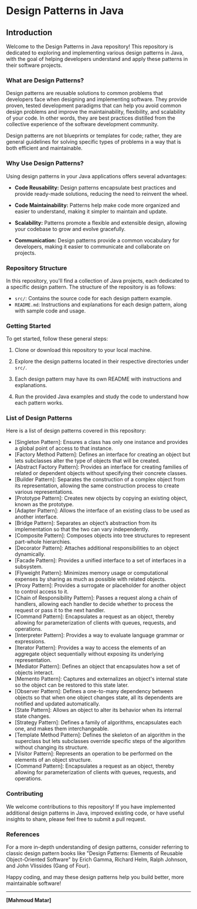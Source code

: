 # Design Patterns in Java

## Introduction

Welcome to the Design Patterns in Java repository! This repository is dedicated to exploring and implementing various design patterns in Java, with the goal of helping developers understand and apply these patterns in their software projects.

### What are Design Patterns?

Design patterns are reusable solutions to common problems that developers face when designing and implementing software. They provide proven, tested development paradigms that can help you avoid common design problems and improve the maintainability, flexibility, and scalability of your code. In other words, they are best practices distilled from the collective experience of the software development community.

Design patterns are not blueprints or templates for code; rather, they are general guidelines for solving specific types of problems in a way that is both efficient and maintainable.

### Why Use Design Patterns?

Using design patterns in your Java applications offers several advantages:

- **Code Reusability:** Design patterns encapsulate best practices and provide ready-made solutions, reducing the need to reinvent the wheel.

- **Code Maintainability:** Patterns help make code more organized and easier to understand, making it simpler to maintain and update.

- **Scalability:** Patterns promote a flexible and extensible design, allowing your codebase to grow and evolve gracefully.

- **Communication:** Design patterns provide a common vocabulary for developers, making it easier to communicate and collaborate on projects.

### Repository Structure

In this repository, you'll find a collection of Java projects, each dedicated to a specific design pattern. The structure of the repository is as follows:

- `src/`: Contains the source code for each design pattern example.
- `README.md`: Instructions and explanations for each design pattern, along with sample code and usage.

### Getting Started

To get started, follow these general steps:

1. Clone or download this repository to your local machine.

2. Explore the design patterns located in their respective directories under `src/`.

3. Each design pattern may have its own README with instructions and explanations.

4. Run the provided Java examples and study the code to understand how each pattern works.

### List of Design Patterns

Here is a list of design patterns covered in this repository:

- [Singleton Pattern]: Ensures a class has only one instance and provides a global point of access to that instance.
- [Factory Method Pattern]: Defines an interface for creating an object but lets subclasses alter the type of objects that will be created.
- [Abstract Factory Pattern]: Provides an interface for creating families of related or dependent objects without specifying their concrete classes.
- [Builder Pattern]: Separates the construction of a complex object from its representation, allowing the same construction process to create various representations.
- [Prototype Pattern]: Creates new objects by copying an existing object, known as the prototype.
- [Adapter Pattern]: Allows the interface of an existing class to be used as another interface.
- [Bridge Pattern]: Separates an object’s abstraction from its implementation so that the two can vary independently.
- [Composite Pattern]: Composes objects into tree structures to represent part-whole hierarchies.
- [Decorator Pattern]: Attaches additional responsibilities to an object dynamically.
- [Facade Pattern]: Provides a unified interface to a set of interfaces in a subsystem.
- [Flyweight Pattern]: Minimizes memory usage or computational expenses by sharing as much as possible with related objects.
- [Proxy Pattern]: Provides a surrogate or placeholder for another object to control access to it.
- [Chain of Responsibility Pattern]: Passes a request along a chain of handlers, allowing each handler to decide whether to process the request or pass it to the next handler.
- [Command Pattern]: Encapsulates a request as an object, thereby allowing for parameterization of clients with queues, requests, and operations.
- [Interpreter Pattern]: Provides a way to evaluate language grammar or expressions.
- [Iterator Pattern]: Provides a way to access the elements of an aggregate object sequentially without exposing its underlying representation.
- [Mediator Pattern]: Defines an object that encapsulates how a set of objects interact.
- [Memento Pattern]: Captures and externalizes an object's internal state so the object can be restored to this state later.
- [Observer Pattern]: Defines a one-to-many dependency between objects so that when one object changes state, all its dependents are notified and updated automatically.
- [State Pattern]: Allows an object to alter its behavior when its internal state changes.
- [Strategy Pattern]: Defines a family of algorithms, encapsulates each one, and makes them interchangeable.
- [Template Method Pattern]: Defines the skeleton of an algorithm in the superclass but lets subclasses override specific steps of the algorithm without changing its structure.
- [Visitor Pattern]: Represents an operation to be performed on the elements of an object structure.
- [Command Pattern]: Encapsulates a request as an object, thereby allowing for parameterization of clients with queues, requests, and operations.

### Contributing

We welcome contributions to this repository! If you have implemented additional design patterns in Java, improved existing code, or have useful insights to share, please feel free to submit a pull request.

### References

For a more in-depth understanding of design patterns, consider referring to classic design pattern books like "Design Patterns: Elements of Reusable Object-Oriented Software" by Erich Gamma, Richard Helm, Ralph Johnson, and John Vlissides (Gang of Four).

Happy coding, and may these design patterns help you build better, more maintainable software!

---

**[Mahmoud Matar]**

